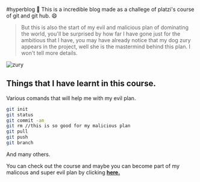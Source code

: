 #hyperblog 💚
This is a incredible blog made as a challege of platzi's course of git and git hub. 😄
> But this is also the start of my evil and malicious plan of dominating the world, you'll be surprised by how far I have gone just for the ambitious that I have, you may have already notice that my dog zury appears in the project, well she is the mastermind behind this plan. I won't tell more details.

![zury](https://i.imgur.com/8mxKauZ.jpeg "zury")

## Things that I have learnt in this course.
Various comands that will help me with my evil plan.
```bash
git init
git status
git commit -am
git rm //this is so good for my malicious plan
git pull
git push
git branch

```
And many others.

You can check out the course and maybe you can become part of my malicous and super evil plan by clicking [**here.**](https://platzi.com/cursos/git-github/) 
